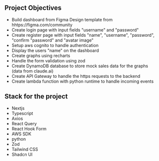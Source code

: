 ## Project Objectives

- Build dashboard from Figma Design template from hhtps://figma.com/community
- Create login page with input fields "username" and "password"
- Create register page with input fields "name", "username", "password", "confirm "password" and "avatar image"
- Setup aws cognito to handle authentication
- Display the users "name" on the dashboard
- Create graphs using recharts
- Handle the form validation using zod
- Create DynamoDB database to store mock sales data for the graphs (data from claude.ai)
- Create API Gateway to handle the https requests to the backend
- Create lambda function with python runtime to handle incoming events

## Stack for the project 
- Nextjs
- Typescript
- Axios
- React Query
- React Hook Form
- AWS SDK
- python
- Zod
- Tailwind CSS
- Shadcn UI